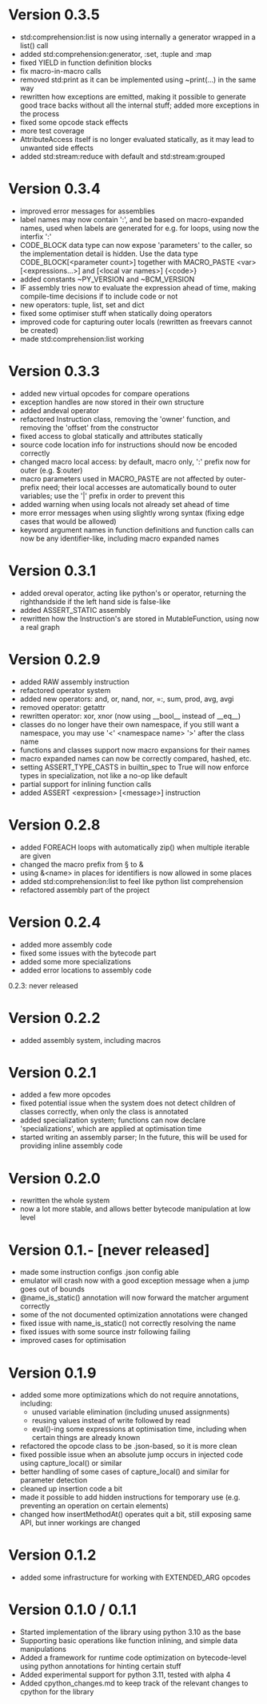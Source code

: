 
# Version 0.3.5
- std:comprehension:list is now using internally a generator wrapped in a list() call
- added std:comprehension:generator, :set, :tuple and :map
- fixed YIELD in function definition blocks
- fix macro-in-macro calls
- removed std:print as it can be implemented using ~print(...) in the same way
- rewritten how exceptions are emitted, making it possible to generate good trace backs without
  all the internal stuff; added more exceptions in the process
- fixed some opcode stack effects
- more test coverage
- AttributeAccess itself is no longer evaluated statically, as it may lead to unwanted side effects
- added std:stream:reduce with default and std:stream:grouped

# Version 0.3.4
- improved error messages for assemblies
- label names may now contain ':', and be based on macro-expanded names,
  used when labels are generated for e.g. for loops, using now the interfix ':' 
- CODE_BLOCK data type can now expose 'parameters' to the caller, so the implementation detail is hidden.
  Use the data type CODE_BLOCK\[\<parameter count>] together with MACRO_PASTE \<var> \[\<expressions...>]
  and \[\<local var names>] {\<code>}
- added constants ~PY_VERSION and ~BCM_VERSION
- IF assembly tries now to evaluate the expression ahead of time, making compile-time decisions if to include code or not
- new operators: tuple, list, set and dict
- fixed some optimiser stuff when statically doing operators
- improved code for capturing outer locals (rewritten as freevars cannot be created)
- made std:comprehension:list working

# Version 0.3.3
- added new virtual opcodes for compare operations
- exception handles are now stored in their own structure
- added andeval operator
- refactored Instruction class, removing the 'owner' function, and removing the 'offset' from the constructor
- fixed access to global statically and attributes statically
- source code location info for instructions should now be encoded correctly
- changed macro local access: by default, macro only, ':' prefix now for outer (e.g. $:outer)
- macro parameters used in MACRO_PASTE are not affected by outer-prefix need; their local accesses
  are automatically bound to outer variables; use the '|' prefix in order to prevent this
- added warning when using locals not already set ahead of time
- more error messages when using slightly wrong syntax (fixing edge cases that would be allowed)
- keyword argument names in function definitions and function calls can now be any identifier-like, including macro expanded names

# Version 0.3.1
- added oreval operator, acting like python's or operator, returning the righthandside if the left hand side is false-like
- added ASSERT_STATIC assembly
- rewritten how the Instruction's are stored in MutableFunction, using now a real graph

# Version 0.2.9
- added RAW assembly instruction
- refactored operator system
- added new operators: and, or, nand, nor, =:, sum, prod, avg, avgi
- removed operator: getattr
- rewritten operator: xor, xnor (now using \_\_bool__ instead of \_\_eq__)
- classes do no longer have their own namespace, if you still want a namespace, you may use '\<' \<namespace name> '\>' after the class name
- functions and classes support now macro expansions for their names
- macro expanded names can now be correctly compared, hashed, etc.
- setting ASSERT_TYPE_CASTS in builtin_spec to True will now enforce types in specialization, not like a no-op like default
- partial support for inlining function calls
- added ASSERT \<expression> \[\<message>] instruction

# Version 0.2.8
- added FOREACH loops with automatically zip() when multiple iterable are given
- changed the macro prefix from § to &
- using &\<name> in places for identifiers is now allowed in some places
- added std:comprehension:list to feel like python list comprehension
- refactored assembly part of the project

# Version 0.2.4
- added more assembly code
- fixed some issues with the bytecode part
- added some more specializations
- added error locations to assembly code

0.2.3: never released

# Version 0.2.2
- added assembly system, including macros

# Version 0.2.1
- added a few more opcodes
- fixed potential issue when the system does not detect children of classes correctly, when only the class is annotated
- added specialization system; functions can now declare 'specializations', which are applied at optimisation time
- started writing an assembly parser; In the future, this will be used for providing inline assembly code

# Version 0.2.0
- rewritten the whole system
- now a lot more stable, and allows better bytecode manipulation at low level

# Version 0.1.- [never released]
- made some instruction configs .json config able
- emulator will crash now with a good exception message when a jump goes out of bounds
- @name_is_static() annotation will now forward the matcher argument correctly
- some of the not documented optimization annotations were changed
- fixed issue with name_is_static() not correctly resolving the name
- fixed issues with some source instr following failing
- improved cases for optimisation

# Version 0.1.9
- added some more optimizations which do not require annotations, including:
  - unused variable elimination (including unused assignments)
  - reusing values instead of write followed by read
  - eval()-ing some expressions at optimisation time, including when certain things are already known
- refactored the opcode class to be .json-based, so it is more clean
- fixed possible issue when an absolute jump occurs in injected code using capture_local() or similar
- better handling of some cases of capture_local() and similar for parameter detection
- cleaned up insertion code a bit
- made it possible to add hidden instructions for temporary use (e.g. preventing an operation on certain elements)
- changed how insertMethodAt() operates quit a bit, still exposing same API, but inner workings are changed

# Version 0.1.2
- added some infrastructure for working with EXTENDED_ARG opcodes 

# Version 0.1.0 / 0.1.1
    
- Started implementation of the library using python 3.10 as the base
- Supporting basic operations like function inlining, and simple data manipulations
- Added a framework for runtime code optimization on bytecode-level using python annotations for hinting certain stuff
- Added experimental support for python 3.11, tested with alpha 4
- Added cpython_changes.md to keep track of the relevant changes to cpython for the library 
